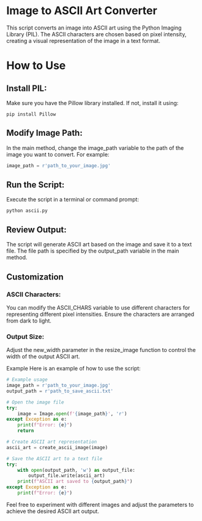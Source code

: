 # Image to ASCII Art Converter
This script converts an image into ASCII art using the Python Imaging Library (PIL). The ASCII characters are chosen based on pixel intensity, creating a visual representation of the image in a text format.

# How to Use

## Install PIL:
Make sure you have the Pillow library installed. If not, install it using:

```
pip install Pillow
```
## Modify Image Path:
In the main method, change the image_path variable to the path of the image you want to convert. For example:

```python
image_path = r'path_to_your_image.jpg'
```

## Run the Script:
Execute the script in a terminal or command prompt:

```
python ascii.py
```
## Review Output:
The script will generate ASCII art based on the image and save it to a text file. The file path is specified by the output_path variable in the main method.

## Customization
### ASCII Characters:
You can modify the ASCII_CHARS variable to use different characters for representing different pixel intensities. Ensure the characters are arranged from dark to light.

### Output Size:
Adjust the new_width parameter in the resize_image function to control the width of the output ASCII art.

Example
Here is an example of how to use the script:

```python
# Example usage
image_path = r'path_to_your_image.jpg'
output_path = r'path_to_save_ascii.txt'

# Open the image file
try:
    image = Image.open(f'{image_path}', 'r')
except Exception as e:
    print(f"Error: {e}")
    return

# Create ASCII art representation
ascii_art = create_ascii_image(image)

# Save the ASCII art to a text file
try:
    with open(output_path, 'w') as output_file:
        output_file.write(ascii_art)
    print(f"ASCII art saved to {output_path}")
except Exception as e:
    print(f"Error: {e}")
```
Feel free to experiment with different images and adjust the parameters to achieve the desired ASCII art output.
